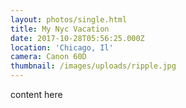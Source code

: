 ```yaml
---
layout: photos/single.html
title: My Nyc Vacation
date: 2017-10-28T05:56:25.000Z
location: 'Chicago, Il'
camera: Canon 60D
thumbnail: /images/uploads/ripple.jpg
---
```

content here
